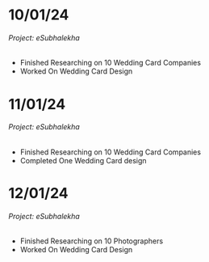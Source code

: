 # 10/01/24
###### Project: eSubhalekha
+ Finished Researching on 10 Wedding Card Companies
+ Worked On Wedding Card Design

# 11/01/24
###### Project: eSubhalekha
+ Finished Researching on 10 Wedding Card Companies
+ Completed One Wedding Card design

# 12/01/24
###### Project: eSubhalekha
+ Finished Researching on 10 Photographers
+ Worked On Wedding Card Design
